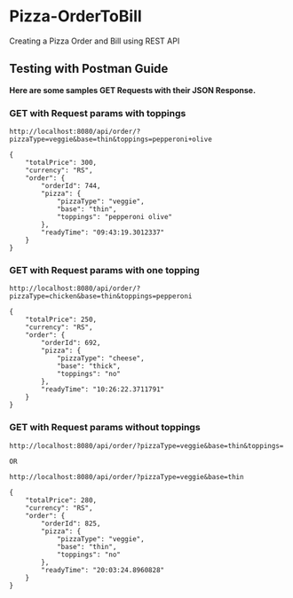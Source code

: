 # Pizza-OrderToBill
Creating a Pizza Order and Bill using REST API 

## Testing with Postman Guide 

**Here are some samples GET Requests with their JSON Response.**

### GET with Request params with toppings
```
http://localhost:8080/api/order/?pizzaType=veggie&base=thin&toppings=pepperoni+olive

{
    "totalPrice": 300,
    "currency": "RS",
    "order": {
        "orderId": 744,
        "pizza": {
            "pizzaType": "veggie",
            "base": "thin",
            "toppings": "pepperoni olive"
        },
        "readyTime": "09:43:19.3012337"
    }
}

```

### GET with Request params with one topping

```
http://localhost:8080/api/order/?pizzaType=chicken&base=thin&toppings=pepperoni

{
    "totalPrice": 250,
    "currency": "RS",
    "order": {
        "orderId": 692,
        "pizza": {
            "pizzaType": "cheese",
            "base": "thick",
            "toppings": "no"
        },
        "readyTime": "10:26:22.3711791"
    }
}

```

### GET with Request params without toppings

```
http://localhost:8080/api/order/?pizzaType=veggie&base=thin&toppings= 

OR 

http://localhost:8080/api/order/?pizzaType=veggie&base=thin

{
    "totalPrice": 280,
    "currency": "RS",
    "order": {
        "orderId": 825,
        "pizza": {
            "pizzaType": "veggie",
            "base": "thin",
            "toppings": "no"
        },
        "readyTime": "20:03:24.8960828"
    }
}

```




